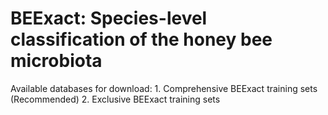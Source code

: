 # BEExact: Species-level classification of the honey bee microbiota

Available databases for download:
    1. Comprehensive BEExact training sets (Recommended)
    2. Exclusive BEExact training sets
